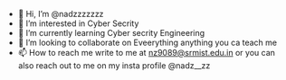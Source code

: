 - 👋 Hi, I’m @nadzzzzzzz
- 👀 I’m interested in Cyber Secrity
- 🌱 I’m currently learning Cyber secrity Engineering
- 💞️ I’m looking to collaborate on Eveerything anything you ca teach me
- 📫 How to reach me write to me at nz9089@srmist.edu.in or you can also reach out to me on my insta profile @nadz__zz

<!---
nadzzzzzzz/nadzzzzzzz is a ✨ special ✨ repository because its `README.md` (this file) appears on your GitHub profile.
You can click the Preview link to take a look at your changes.
--->
